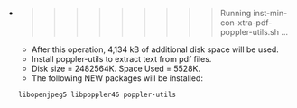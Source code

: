 * >>>>>>>>> Running inst-min-con-xtra-pdf-poppler-utils.sh ...
  * After this operation, 4,134 kB of additional disk space will be used.
  * Install poppler-utils to extract text from pdf files.
  * Disk size = 2482564K. Space Used = 5528K.
  * The following NEW packages will be installed:
  ```bash
  libopenjpeg5 libpoppler46 poppler-utils
  ```
